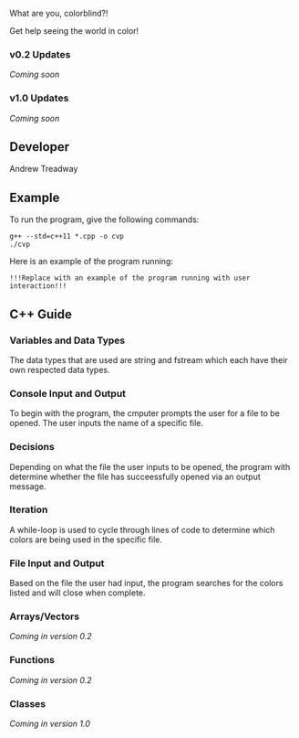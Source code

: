What are you, colorblind?! 

Get help seeing the world in color!

### v0.2 Updates


*Coming soon*

### v1.0 Updates

*Coming soon*


## Developer

Andrew Treadway

## Example

To run the program, give the following commands:

```
g++ --std=c++11 *.cpp -o cvp
./cvp
```

Here is an example of the program running:

```
!!!Replace with an example of the program running with user interaction!!!
```

## C++ Guide

### Variables and Data Types

The data types that are used are string and fstream which each have their own respected data types.

### Console Input and Output

To begin with the program, the cmputer prompts the user for a file to be opened. The user inputs the name of a specific file.

### Decisions

Depending on what the file the user inputs to be opened, the program with determine whether the file has succeessfully opened via an output message.

### Iteration

A while-loop is used to cycle through lines of code to determine which colors are being used in the specific file.

### File Input and Output

Based on the file the user had input, the program searches for the colors listed and will close when complete.

### Arrays/Vectors

*Coming in version 0.2*

### Functions

*Coming in version 0.2*

### Classes

*Coming in version 1.0*
